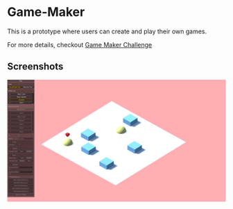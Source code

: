 # Game-Maker

This is a prototype where users can create and play their own games.

For more details, checkout [Game Maker Challenge](https://github.com/lumpn/gamedev-workshop/tree/master/GameMaker)

## Screenshots
![Create Mode](./Documentation/Createmode.png?raw=true "Create Mode")
